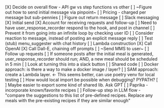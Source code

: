 [X] Decide on overall flow - API gw vs step functions vs other
[ ] ~Figure out how to send initial message via pinpoint~
	[ ] Pricing - charged per message but sub-pennies
    [ ] Figure out return message
[ ] Slack messaging
    [X] Initial send
	[X] Account for receiving requests and follow-up
	[ ] Need to have user_response_recorder respond to the hook, and post in channel
      [ ] Prevent it from going into an infinite loop by checking user ID
	  [ ] Consider reaction to message, instead of posting an explicit message reply
	[ ] Test (stub) menu_suggester with chat history
[ ] Lambda construction
	[X] Call OpenAI
	[X] Call Dall-E, chaining off prompts
	[ ] ~Send MMS to user~
[ ] Follow up requests
    [ ] If someone posts after the initial meal is generated, user_response_recorder should run; AND, a new meal should be scheduled in 5 min
	  [ ] Look at turning this into a slack button
[ ] Shared code
	[ ] Docker approach: is there a way to make a docker image / layer?
	[ ] SAM approach: create a Lambda layer. <- This seems better, can use poetry venv for local testing
	  [ ] How would local import be possible when debugging? PYPATH?
	  [ ] Maybe easier to export some kind of shared lib. Ask GPT
[ ] Paprika - incorporate known/favorite recipes
	[ ] Follow-up step in LLM flow - "compare the suggestions to this list of pre-defined recipes. Replace any meals with the pre-existing recipes if they are similar enough"